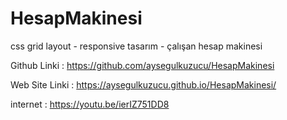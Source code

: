 # HesapMakinesi
 css grid layout - responsive tasarım - çalışan hesap makinesi


Github Linki :  https://github.com/aysegulkuzucu/HesapMakinesi

Web Site Linki : https://aysegulkuzucu.github.io/HesapMakinesi/

internet : https://youtu.be/ierIZ751DD8

